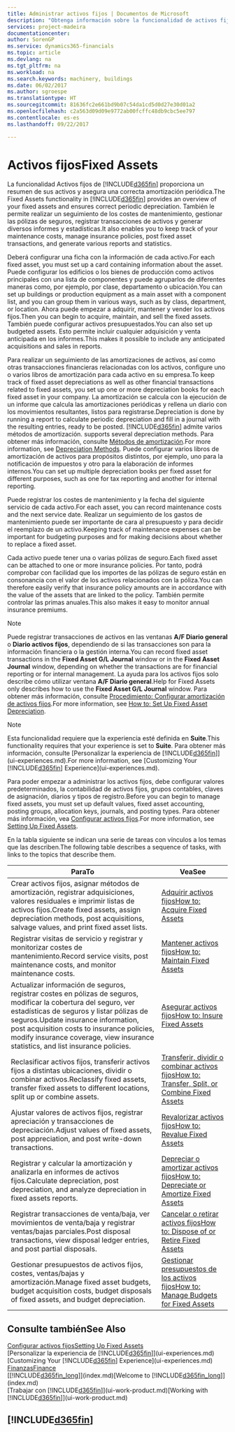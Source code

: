```yaml
---
title: Administrar activos fijos | Documentos de Microsoft
description: "Obtenga información sobre la funcionalidad de activos fijos en Financials y obtenga un resumen de cómo trabajar con activos fijos."
services: project-madeira
documentationcenter: 
author: SorenGP
ms.service: dynamics365-financials
ms.topic: article
ms.devlang: na
ms.tgt_pltfrm: na
ms.workload: na
ms.search.keywords: machinery, buildings
ms.date: 06/02/2017
ms.author: sgroespe
ms.translationtype: HT
ms.sourcegitcommit: 81636fc2e661bd9b07c54da1cd5d0d27e30d01a2
ms.openlocfilehash: c2a563d09d09e9772ab00fcffc48db9cbc5ee797
ms.contentlocale: es-es
ms.lasthandoff: 09/22/2017

---
```

# <a name="fixed-assets"></a><span data-ttu-id="81c79-103">Activos fijos</span><span class="sxs-lookup"><span data-stu-id="81c79-103">Fixed Assets</span></span>
<span data-ttu-id="81c79-104">La funcionalidad Activos fijos de [!INCLUDE[d365fin](includes/d365fin_md.md)] proporciona un resumen de sus activos y asegura una correcta amortización periódica.</span><span class="sxs-lookup"><span data-stu-id="81c79-104">The Fixed Assets functionality in [!INCLUDE[d365fin](includes/d365fin_md.md)] provides an overview of your fixed assets and ensures correct periodic depreciation.</span></span> <span data-ttu-id="81c79-105">También le permite realizar un seguimiento de los costes de mantenimiento, gestionar las pólizas de seguros, registrar transacciones de activos y generar diversos informes y estadísticas.</span><span class="sxs-lookup"><span data-stu-id="81c79-105">It also enables you to keep track of your maintenance costs, manage insurance policies, post fixed asset transactions, and generate various reports and statistics.</span></span>

<span data-ttu-id="81c79-106">Deberá configurar una ficha con la información de cada activo.</span><span class="sxs-lookup"><span data-stu-id="81c79-106">For each fixed asset, you must set up a card containing information about the asset.</span></span> <span data-ttu-id="81c79-107">Puede configurar los edificios o los bienes de producción como activos principales con una lista de componentes y puede agruparlos de diferentes maneras como, por ejemplo, por clase, departamento o ubicación.</span><span class="sxs-lookup"><span data-stu-id="81c79-107">You can set up buildings or production equipment as a main asset with a component list, and you can group them in various ways, such as by class, department, or location.</span></span> <span data-ttu-id="81c79-108">Ahora puede empezar a adquirir, mantener y vender los activos fijos.</span><span class="sxs-lookup"><span data-stu-id="81c79-108">Then you can begin to acquire, maintain, and sell the fixed assets.</span></span> <span data-ttu-id="81c79-109">También puede configurar activos presupuestados.</span><span class="sxs-lookup"><span data-stu-id="81c79-109">You can also set up budgeted assets.</span></span> <span data-ttu-id="81c79-110">Esto permite incluir cualquier adquisición y venta anticipada en los informes.</span><span class="sxs-lookup"><span data-stu-id="81c79-110">This makes it possible to include any anticipated acquisitions and sales in reports.</span></span>

<span data-ttu-id="81c79-111">Para realizar un seguimiento de las amortizaciones de activos, así como otras transacciones financieras relacionadas con los activos, configure uno o varios libros de amortización para cada activo en su empresa.</span><span class="sxs-lookup"><span data-stu-id="81c79-111">To keep track of fixed asset depreciations as well as other financial transactions related to fixed assets, you set up one or more depreciation books for each fixed asset in your company.</span></span> <span data-ttu-id="81c79-112">La amortización se calcula con la ejecución de un informe que calcula las amortizaciones periódicas y rellena un diario con los movimientos resultantes, listos para registrarse.</span><span class="sxs-lookup"><span data-stu-id="81c79-112">Depreciation is done by running a report to calculate periodic depreciation and fill in a journal with the resulting entries, ready to be posted.</span></span> [!INCLUDE[d365fin](includes/d365fin_md.md)]<span data-ttu-id="81c79-113"> admite varios métodos de amortización.</span><span class="sxs-lookup"><span data-stu-id="81c79-113"> supports several depreciation methods.</span></span> <span data-ttu-id="81c79-114">Para obtener más información, consulte [Métodos de amortización](fa-depreciation-methods.md).</span><span class="sxs-lookup"><span data-stu-id="81c79-114">For more information, see [Depreciation Methods](fa-depreciation-methods.md).</span></span> <span data-ttu-id="81c79-115">Puede configurar varios libros de amortización de activos para propósitos distintos, por ejemplo, uno para la notificación de impuestos y otro para la elaboración de informes internos.</span><span class="sxs-lookup"><span data-stu-id="81c79-115">You can set up multiple depreciation books per fixed asset for different purposes, such as one for tax reporting and another for internal reporting.</span></span>

<span data-ttu-id="81c79-116">Puede registrar los costes de mantenimiento y la fecha del siguiente servicio de cada activo.</span><span class="sxs-lookup"><span data-stu-id="81c79-116">For each asset, you can record maintenance costs and the next service date.</span></span> <span data-ttu-id="81c79-117">Realizar un seguimiento de los gastos de mantenimiento puede ser importante de cara al presupuesto y para decidir el reemplazo de un activo.</span><span class="sxs-lookup"><span data-stu-id="81c79-117">Keeping track of maintenance expenses can be important for budgeting purposes and for making decisions about whether to replace a fixed asset.</span></span>

<span data-ttu-id="81c79-118">Cada activo puede tener una o varias pólizas de seguro.</span><span class="sxs-lookup"><span data-stu-id="81c79-118">Each fixed asset can be attached to one or more insurance policies.</span></span> <span data-ttu-id="81c79-119">Por tanto, podrá comprobar con facilidad que los importes de las pólizas de seguro están en consonancia con el valor de los activos relacionados con la póliza.</span><span class="sxs-lookup"><span data-stu-id="81c79-119">You can therefore easily verify that insurance policy amounts are in accordance with the value of the assets that are linked to the policy.</span></span> <span data-ttu-id="81c79-120">También permite controlar las primas anuales.</span><span class="sxs-lookup"><span data-stu-id="81c79-120">This also makes it easy to monitor annual insurance premiums.</span></span>

> [!NOTE]  
>   <span data-ttu-id="81c79-121">Puede registrar transacciones de activos en las ventanas **A/F Diario general** o **Diario activos fijos**, dependiendo de si las transacciones son para la información financiera o la gestión interna.</span><span class="sxs-lookup"><span data-stu-id="81c79-121">You can record fixed asset transactions in the **Fixed Asset G/L Journal** window or in the **Fixed Asset Journal** window, depending on whether the transactions are for financial reporting or for internal management.</span></span> <span data-ttu-id="81c79-122">La ayuda para los activos fijos solo describe cómo utilizar ventana **A/F Diario general**.</span><span class="sxs-lookup"><span data-stu-id="81c79-122">Help for Fixed Assets only describes how to use the **Fixed Asset G/L Journal** window.</span></span> <span data-ttu-id="81c79-123">Para obtener más información, consulte [Procedimiento: Configurar amortización de activos fijos](fa-how-setup-depreciation.md).</span><span class="sxs-lookup"><span data-stu-id="81c79-123">For more information, see [How to: Set Up Fixed Asset Depreciation](fa-how-setup-depreciation.md).</span></span>

> [!NOTE]  
>   <span data-ttu-id="81c79-124">Esta funcionalidad requiere que la experiencia esté definida en **Suite**.</span><span class="sxs-lookup"><span data-stu-id="81c79-124">This functionality requires that your experience is set to **Suite**.</span></span> <span data-ttu-id="81c79-125">Para obtener más información, consulte [Personalizar la experiencia de [!INCLUDE[d365fin](includes/d365fin_md.md)]](ui-experiences.md).</span><span class="sxs-lookup"><span data-stu-id="81c79-125">For more information, see [Customizing Your [!INCLUDE[d365fin](includes/d365fin_md.md)] Experience](ui-experiences.md).</span></span>

<span data-ttu-id="81c79-126">Para poder empezar a administrar los activos fijos, debe configurar valores predeterminados, la contabilidad de activos fijos, grupos contables, claves de asignación, diarios y tipos de registro.</span><span class="sxs-lookup"><span data-stu-id="81c79-126">Before you can begin to manage fixed assets, you must set up default values, fixed asset accounting, posting groups, allocation keys, journals, and posting types.</span></span> <span data-ttu-id="81c79-127">Para obtener más información, vea [Configurar activos fijos](fa-setup.md).</span><span class="sxs-lookup"><span data-stu-id="81c79-127">For more information, see [Setting Up Fixed Assets](fa-setup.md).</span></span>

<span data-ttu-id="81c79-128">En la tabla siguiente se indican una serie de tareas con vínculos a los temas que las describen.</span><span class="sxs-lookup"><span data-stu-id="81c79-128">The following table describes a sequence of tasks, with links to the topics that describe them.</span></span>

| <span data-ttu-id="81c79-129">Para</span><span class="sxs-lookup"><span data-stu-id="81c79-129">To</span></span> | <span data-ttu-id="81c79-130">Vea</span><span class="sxs-lookup"><span data-stu-id="81c79-130">See</span></span> |
| --- | --- |
| <span data-ttu-id="81c79-131">Crear activos fijos, asignar métodos de amortización, registrar adquisiciones, valores residuales e imprimir listas de activos fijos.</span><span class="sxs-lookup"><span data-stu-id="81c79-131">Create fixed assets, assign depreciation methods, post acquisitions, salvage values, and print fixed asset lists.</span></span> |[<span data-ttu-id="81c79-132">Adquirir activos fijos</span><span class="sxs-lookup"><span data-stu-id="81c79-132">How to: Acquire Fixed Assets</span></span>](fa-how-acquire.md) |
| <span data-ttu-id="81c79-133">Registrar visitas de servicio y registrar y monitorizar costes de mantenimiento.</span><span class="sxs-lookup"><span data-stu-id="81c79-133">Record service visits, post maintenance costs, and monitor maintenance costs.</span></span> |[<span data-ttu-id="81c79-134">Mantener activos fijos</span><span class="sxs-lookup"><span data-stu-id="81c79-134">How to: Maintain Fixed Assets</span></span>](fa-how-maintain.md) |
| <span data-ttu-id="81c79-135">Actualizar información de seguros, registrar costes en pólizas de seguros, modificar la cobertura del seguro, ver estadísticas de seguros y listar pólizas de seguros.</span><span class="sxs-lookup"><span data-stu-id="81c79-135">Update insurance information, post acquisition costs to insurance policies, modify insurance coverage, view insurance statistics, and list insurance policies.</span></span> |[<span data-ttu-id="81c79-136">Asegurar activos fijos</span><span class="sxs-lookup"><span data-stu-id="81c79-136">How to: Insure Fixed Assets</span></span>](fa-how-insure.md) |
| <span data-ttu-id="81c79-137">Reclasificar activos fijos, transferir activos fijos a distintas ubicaciones, dividir o combinar activos.</span><span class="sxs-lookup"><span data-stu-id="81c79-137">Reclassify fixed assets, transfer fixed assets to different locations, split up or combine assets.</span></span> |[<span data-ttu-id="81c79-138">Transferir, dividir o combinar activos fijos</span><span class="sxs-lookup"><span data-stu-id="81c79-138">How to: Transfer, Split, or Combine Fixed Assets</span></span>](fa-how-trans-split-combine.md) |
| <span data-ttu-id="81c79-139">Ajustar valores de activos fijos, registrar apreciación y transacciones de depreciación.</span><span class="sxs-lookup"><span data-stu-id="81c79-139">Adjust values of fixed assets, post appreciation, and post write-down transactions.</span></span> |[<span data-ttu-id="81c79-140">Revalorizar activos fijos</span><span class="sxs-lookup"><span data-stu-id="81c79-140">How to: Revalue Fixed Assets</span></span>](fa-how-revalue.md) |
| <span data-ttu-id="81c79-141">Registrar y calcular la amortización y analizarla en informes de activos fijos.</span><span class="sxs-lookup"><span data-stu-id="81c79-141">Calculate depreciation, post depreciation, and  analyze depreciation in fixed assets reports.</span></span> |[<span data-ttu-id="81c79-142">Depreciar o amortizar activos fijos</span><span class="sxs-lookup"><span data-stu-id="81c79-142">How to: Depreciate or Amortize Fixed Assets</span></span>](fa-how-depreciate-amortize.md) |
| <span data-ttu-id="81c79-143">Registrar transacciones de venta/baja, ver movimientos de venta/baja y registrar ventas/bajas parciales.</span><span class="sxs-lookup"><span data-stu-id="81c79-143">Post disposal transactions, view disposal ledger entries, and post partial disposals.</span></span> |[<span data-ttu-id="81c79-144">Cancelar o retirar activos fijos</span><span class="sxs-lookup"><span data-stu-id="81c79-144">How to: Dispose of or Retire Fixed Assets</span></span>](fa-how-dispose-retire.md) |
| <span data-ttu-id="81c79-145">Gestionar presupuestos de activos fijos, costes, ventas/bajas y amortización.</span><span class="sxs-lookup"><span data-stu-id="81c79-145">Manage fixed asset budgets, budget acquisition costs, budget disposals of fixed assets, and budget depreciation.</span></span> |[<span data-ttu-id="81c79-146">Gestionar presupuestos de los activos fijos</span><span class="sxs-lookup"><span data-stu-id="81c79-146">How to: Manage Budgets for Fixed Assets</span></span>](fa-how-manage-budgets.md) |

## <a name="see-also"></a><span data-ttu-id="81c79-147">Consulte también</span><span class="sxs-lookup"><span data-stu-id="81c79-147">See Also</span></span>
[<span data-ttu-id="81c79-148">Configurar activos fijos</span><span class="sxs-lookup"><span data-stu-id="81c79-148">Setting Up Fixed Assets</span></span>](fa-setup.md)  
<span data-ttu-id="81c79-149">[Personalizar la experiencia de [!INCLUDE[d365fin](includes/d365fin_md.md)]](ui-experiences.md)</span><span class="sxs-lookup"><span data-stu-id="81c79-149">[Customizing Your [!INCLUDE[d365fin](includes/d365fin_md.md)] Experience](ui-experiences.md)</span></span>  
[<span data-ttu-id="81c79-150">Finanzas</span><span class="sxs-lookup"><span data-stu-id="81c79-150">Finance</span></span>](finance.md)  
<span data-ttu-id="81c79-151">[[!INCLUDE[d365fin_long](includes/d365fin_long_md.md)]](index.md)</span><span class="sxs-lookup"><span data-stu-id="81c79-151">[Welcome to [!INCLUDE[d365fin_long](includes/d365fin_long_md.md)]](index.md)</span></span>  
<span data-ttu-id="81c79-152">[Trabajar con [!INCLUDE[d365fin](includes/d365fin_md.md)]](ui-work-product.md)</span><span class="sxs-lookup"><span data-stu-id="81c79-152">[Working with [!INCLUDE[d365fin](includes/d365fin_md.md)]](ui-work-product.md)</span></span>

## [!INCLUDE[d365fin](includes/free_trial_md.md)]
